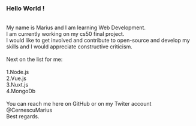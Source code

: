 ### Hello World !
</br>
My name is Marius and I am learning Web Development.</br>
I am currently working on my cs50 final project.
</br>
I would like to get involved and contribute to open-source and develop my skills and I would appreciate constructive criticism.</br>
</br>
Next on the list for me:</br></br>
1.Node.js</br>
2.Vue.js</br>
3.Nuxt.js</br>
4.MongoDb
</br></br>
You can reach me here on GitHub or on my Twiter account @CernescuMarius</br>
Best regards.
<!--
**mariuscernescu/mariuscernescu** is a ✨ _special_ ✨ repository because its `README.md` (this file) appears on your GitHub profile.

Here are some ideas to get you started:

- 🔭 I’m currently working on ...
- 🌱 I’m currently learning ...
- 👯 I’m looking to collaborate on ...
- 🤔 I’m looking for help with ...
- 💬 Ask me about ...
- 📫 How to reach me: ...
- 😄 Pronouns: ...
- ⚡ Fun fact: ...
-->
